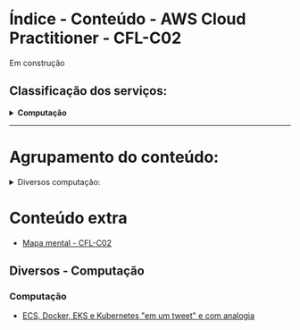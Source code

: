 # Índice - Conteúdo - AWS Cloud Practitioner - CFL-C02

Em construção

## Classificação dos serviços:

<details>
  <summary><b>Computação</b></summary>
  <ol>
    <li><a href="https://github.com/millena84/aws-cfl-c02-pt-br/blob/main/diversos-computacao/computacao/AWS-Batch.md">Amazon Batch</a></li>
    <li><a href="https://github.com/millena84/aws-cfl-c02-pt-br/blob/main/diversos-computacao/computacao/Amazon-EC2.md">Amazon EC2*</a></li>
    <li><a href="https://github.com/millena84/aws-cfl-c02-pt-br/blob/main/diversos-computacao/computacao/AWS-Elasic-Beanstalk.md">AWS Elastic Beanstalk</a></li>
    <li><a href="https://github.com/millena84/aws-cfl-c02-pt-br/blob/main/diversos-computacao/computacao/Amazon-Lightsail.md">Amazon Lightsail</a></li>
    <li><a href="https://github.com/millena84/aws-cfl-c02-pt-br/blob/main/diversos-computacao/computacao/AWS-Local-Zones.md">Zonas Locais da AWS*</a></li>
    <li>AWs Outposts</li>
    <li>AWs Wavelenght</li>
  </ol>
  Links com asterisco ainda estão em construção
</details>

--- 


# Agrupamento do conteúdo:
<details>
<summary>Diversos computação:</summary>
  
```mermaid
graph LR
01[Diversos computação] --> 001(Computação) --> 0001(AWS Batch)
001 --> 0002(Amazon EC2)
001 --> 0003(AWS Elastic Beanstalk)
001 --> 0004(Amazon Lightsail)
001 --> 0005(Zonas Locais da AWS)
001 --> 0006(AWS Outposts)
001 --> 0007(AWS Wavelenght)

01 --> 002(Contêineres)
002 --> 0008(Amazon ECS)
002 --> 0009(Amazon EKS)
002 --> 0010(Amazon ECR)

01 --> 003(Usuário final)
003 --> 0011(Amazon AppStream 2.0)
003 --> 0012(Amazon WorkSpaces)
003 --> 0013(Amazon WorkSpaces Web*)

01 --> 004(Web e dispositivos móveis)
004 --> 0014(AWS Amplify)
004 --> 0015(AWS AppSync)
004 --> 0016(AWS Device Farm)

01 --> 005(Internet das coisas)
005 --> 0017(AWS IoT Core)
005 --> 0018(AWS IoT Greengrass)

01 --> 006(Sem servidor)
006 --> 0019(AWS Lambda)
006 --> 0020(AWS Fargate)

```
</details>


# Conteúdo extra
- [Mapa mental - CFL-C02](https://www.mindmeister.com/app/map/3008228986?t=NOu7B2okNO)
## Diversos - Computação
### Computação
- [ECS, Docker, EKS e Kubernetes "em um tweet" e com analogia](https://github.com/millena84/aws-cfl-c02-pt-br/blob/main/extras/ecs-docker-eks-k8s-em-1-tweet.md)

